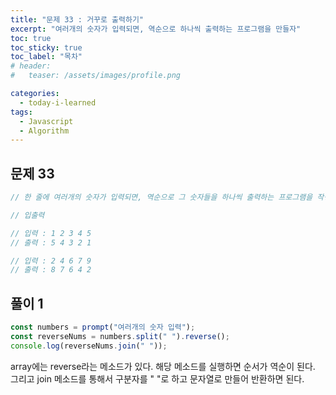 ```yaml
---
title: "문제 33 : 거꾸로 출력하기"
excerpt: "여러개의 숫자가 입력되면, 역순으로 하나씩 출력하는 프로그램을 만들자"
toc: true
toc_sticky: true
toc_label: "목차"
# header:
#   teaser: /assets/images/profile.png

categories:
  - today-i-learned
tags:
  - Javascript
  - Algorithm
---
```


## 문제 33

```js
// 한 줄에 여러개의 숫자가 입력되면, 역순으로 그 숫자들을 하나씩 출력하는 프로그램을 작성하라

// 입출력

// 입력 : 1 2 3 4 5
// 출력 : 5 4 3 2 1

// 입력 : 2 4 6 7 9
// 출력 : 8 7 6 4 2
```

## 풀이 1

```js
const numbers = prompt("여러개의 숫자 입력");
const reverseNums = numbers.split(" ").reverse();
console.log(reverseNums.join(" "));
```

array에는 reverse라는 메소드가 있다. 해당 메소드를 실행하면 순서가 역순이 된다. 그리고 join 메소드를 통해서 구분자를 " "로 하고 문자열로 만들어 반환하면 된다.
